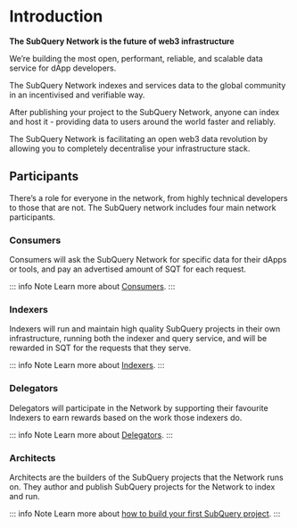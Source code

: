 # Introduction

**The SubQuery Network is the future of web3 infrastructure**

We’re building the most open, performant, reliable, and scalable data service for dApp developers.

The SubQuery Network indexes and services data to the global community in an incentivised and verifiable way.

After publishing your project to the SubQuery Network, anyone can index and host it - providing data to users around the world faster and reliably. 

The SubQuery Network is facilitating an open web3 data revolution by allowing you to completely decentralise your infrastructure stack.

## Participants

There’s a role for everyone in the network, from highly technical developers to those that are not. The SubQuery network includes four main network participants.

### Consumers

Consumers will ask the SubQuery Network for specific data for their dApps or tools, and pay an advertised amount of SQT for each request.

::: info Note
Learn more about [Consumers](./consumers.md).
:::

### Indexers

Indexers will run and maintain high quality SubQuery projects in their own infrastructure, running both the indexer and query service, and will be rewarded in SQT for the requests that they serve.

::: info Note
Learn more about [Indexers](./indexers.md).
:::

### Delegators

Delegators will participate in the Network by supporting their favourite Indexers to earn rewards based on the work those indexers do.

::: info Note
Learn more about [Delegators](./delegators.md).
:::

### Architects

Architects are the builders of the SubQuery projects that the Network runs on. They author and publish SubQuery projects for the Network to index and run.

::: info Note
Learn more about [how to build your first SubQuery project](../build/introduction.md).
:::
